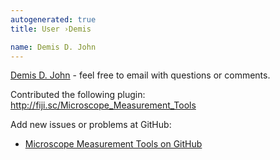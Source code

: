 ```yaml
---
autogenerated: true
title: User ›Demis

name: Demis D. John
---
```


[Demis D. John](mailto:demis.john@gmail.com) - feel free to email with questions or comments.

Contributed the following plugin: http://fiji.sc/Microscope_Measurement_Tools

Add new issues or problems at GitHub:

-   [Microscope Measurement Tools on GitHub](https://github.com/demisjohn/Microscope-Measurement-Tools)
